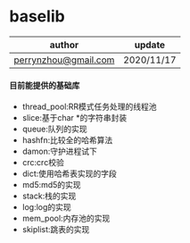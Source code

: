 # baselib
| author | update |
| ------ | ------ |
| perrynzhou@gmail.com | 2020/11/17 |

#### 目前能提供的基础库

  - thread_pool:RR模式任务处理的线程池
  - slice:基于char *的字符串封装
  - queue:队列的实现
  - hashfn:比较全的哈希算法
  - damon:守护进程试下
  - crc:crc校验
  - dict:使用哈希表实现的字段
  - md5:md5的实现
  - stack:栈的实现
  - log:log的实现
  - mem_pool:内存池的实现
  - skiplist:跳表的实现
  
